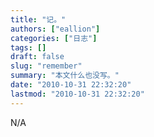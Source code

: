 ```yaml
---
title: "记。"
authors: ["eallion"]
categories: ["日志"]
tags: []
draft: false
slug: "remember"
summary: "本文什么也没写。"
date: "2010-10-31 22:32:20"
lastmod: "2010-10-31 22:32:20"
---
```


N/A
